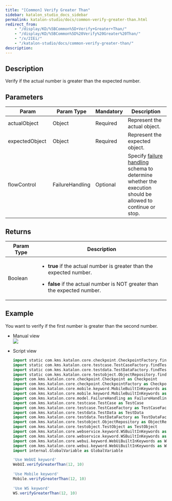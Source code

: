 ```yaml
---
title: "[Common] Verify Greater Than" 
sidebar: katalon_studio_docs_sidebar
permalink: katalon-studio/docs/common-verify-greater-than.html 
redirect_from:
    - "/display/KD/%5BCommon%5D+Verify+Greater+Than/"
    - "/display/KD/%5BCommon%5D%20Verify%20Greater%20Than/"
    - "/x/2IEi/"
    - "/katalon-studio/docs/common-verify-greater-than/"
description: 
---
```

Description  
-------------

Verify if the actual number is greater than the expected number.

Parameters  
------------

| Param | Param Type | Mandatory | Description |
| --- | --- | --- | --- |
| actualObject  | Object  | Required | Represent the actual object. |
| expectedObject  | Object  | Required | Represent the expected object. |
| flowControl | FailureHandling | Optional | Specify [failure handling](/x/qAAM) schema to determine whether the execution should be allowed to continue or stop. |

Returns 
--------

<table><thead><tr><th>Param Type</th><th>Description</th></tr></thead><tbody><tr><td>Boolean</td><td><ul><li><p><strong>true</strong>&nbsp;if the actual number is greater than the expected number.</p></li><li><p><strong>false</strong>&nbsp;if the actual number is NOT greater than the expected number.</p></li></ul></td></tr></tbody></table>

Example  
---------

You want to verify if the first number is greater than the second number.

*   Manual view    
    ![](../../images/katalon-studio/docs/common-verify-greater-than/image2017-3-3-173A293A1.png)
*   Script view 
    
    ```groovy
    import static com.kms.katalon.core.checkpoint.CheckpointFactory.findCheckpoint
    import static com.kms.katalon.core.testcase.TestCaseFactory.findTestCase
    import static com.kms.katalon.core.testdata.TestDataFactory.findTestData
    import static com.kms.katalon.core.testobject.ObjectRepository.findTestObject
    import com.kms.katalon.core.checkpoint.Checkpoint as Checkpoint
    import com.kms.katalon.core.checkpoint.CheckpointFactory as CheckpointFactory
    import com.kms.katalon.core.mobile.keyword.MobileBuiltInKeywords as MobileBuiltInKeywords
    import com.kms.katalon.core.mobile.keyword.MobileBuiltInKeywords as Mobile
    import com.kms.katalon.core.model.FailureHandling as FailureHandling
    import com.kms.katalon.core.testcase.TestCase as TestCase
    import com.kms.katalon.core.testcase.TestCaseFactory as TestCaseFactory
    import com.kms.katalon.core.testdata.TestData as TestData
    import com.kms.katalon.core.testdata.TestDataFactory as TestDataFactory
    import com.kms.katalon.core.testobject.ObjectRepository as ObjectRepository
    import com.kms.katalon.core.testobject.TestObject as TestObject
    import com.kms.katalon.core.webservice.keyword.WSBuiltInKeywords as WSBuiltInKeywords
    import com.kms.katalon.core.webservice.keyword.WSBuiltInKeywords as WS
    import com.kms.katalon.core.webui.keyword.WebUiBuiltInKeywords as WebUiBuiltInKeywords
    import com.kms.katalon.core.webui.keyword.WebUiBuiltInKeywords as WebUI
    import internal.GlobalVariable as GlobalVariable
    
    'Use WebUI keyword'
    WebUI.verifyGreaterThan(12, 10)
     
    'Use Mobile keyword'
    Mobile.verifyGreaterThan(12, 10)
     
    'Use WS keyword'
    WS.verifyGreaterThan(12, 10)
    ```